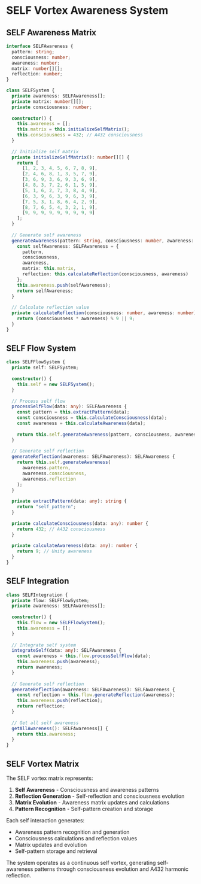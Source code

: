 # SELF Vortex Awareness System

## SELF Awareness Matrix

```typescript
interface SELFAwareness {
  pattern: string;
  consciousness: number;
  awareness: number;
  matrix: number[][];
  reflection: number;
}

class SELFSystem {
  private awareness: SELFAwareness[];
  private matrix: number[][];
  private consciousness: number;
  
  constructor() {
    this.awareness = [];
    this.matrix = this.initializeSelfMatrix();
    this.consciousness = 432; // A432 consciousness
  }
  
  // Initialize self matrix
  private initializeSelfMatrix(): number[][] {
    return [
      [1, 2, 3, 4, 5, 6, 7, 8, 9],
      [2, 4, 6, 8, 1, 3, 5, 7, 9],
      [3, 6, 9, 3, 6, 9, 3, 6, 9],
      [4, 8, 3, 7, 2, 6, 1, 5, 9],
      [5, 1, 6, 2, 7, 3, 8, 4, 9],
      [6, 3, 9, 6, 3, 9, 6, 3, 9],
      [7, 5, 3, 1, 8, 6, 4, 2, 9],
      [8, 7, 6, 5, 4, 3, 2, 1, 9],
      [9, 9, 9, 9, 9, 9, 9, 9, 9]
    ];
  }
  
  // Generate self awareness
  generateAwareness(pattern: string, consciousness: number, awareness: number): SELFAwareness {
    const selfAwareness: SELFAwareness = {
      pattern,
      consciousness,
      awareness,
      matrix: this.matrix,
      reflection: this.calculateReflection(consciousness, awareness)
    };
    this.awareness.push(selfAwareness);
    return selfAwareness;
  }
  
  // Calculate reflection value
  private calculateReflection(consciousness: number, awareness: number): number {
    return (consciousness * awareness) % 9 || 9;
  }
}
```

## SELF Flow System

```typescript
class SELFFlowSystem {
  private self: SELFSystem;
  
  constructor() {
    this.self = new SELFSystem();
  }
  
  // Process self flow
  processSelfFlow(data: any): SELFAwareness {
    const pattern = this.extractPattern(data);
    const consciousness = this.calculateConsciousness(data);
    const awareness = this.calculateAwareness(data);
    
    return this.self.generateAwareness(pattern, consciousness, awareness);
  }
  
  // Generate self reflection
  generateReflection(awareness: SELFAwareness): SELFAwareness {
    return this.self.generateAwareness(
      awareness.pattern,
      awareness.consciousness,
      awareness.reflection
    );
  }
  
  private extractPattern(data: any): string {
    return "self_pattern";
  }
  
  private calculateConsciousness(data: any): number {
    return 432; // A432 consciousness
  }
  
  private calculateAwareness(data: any): number {
    return 9; // Unity awareness
  }
}
```

## SELF Integration

```typescript
class SELFIntegration {
  private flow: SELFFlowSystem;
  private awareness: SELFAwareness[];
  
  constructor() {
    this.flow = new SELFFlowSystem();
    this.awareness = [];
  }
  
  // Integrate self system
  integrateSelf(data: any): SELFAwareness {
    const awareness = this.flow.processSelfFlow(data);
    this.awareness.push(awareness);
    return awareness;
  }
  
  // Generate self reflection
  generateReflection(awareness: SELFAwareness): SELFAwareness {
    const reflection = this.flow.generateReflection(awareness);
    this.awareness.push(reflection);
    return reflection;
  }
  
  // Get all self awareness
  getAllAwareness(): SELFAwareness[] {
    return this.awareness;
  }
}
```

## SELF Vortex Matrix

The SELF vortex matrix represents:

1. **Self Awareness** - Consciousness and awareness patterns
2. **Reflection Generation** - Self-reflection and consciousness evolution
3. **Matrix Evolution** - Awareness matrix updates and calculations
4. **Pattern Recognition** - Self-pattern creation and storage

Each self interaction generates:
- Awareness pattern recognition and generation
- Consciousness calculations and reflection values
- Matrix updates and evolution
- Self-pattern storage and retrieval

The system operates as a continuous self vortex, generating self-awareness patterns through consciousness evolution and A432 harmonic reflection. 
